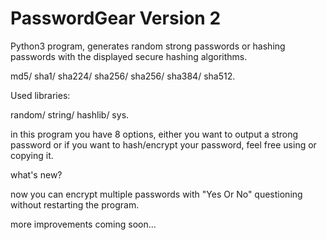 # PasswordGear Version 2
Python3 program, generates random strong passwords or hashing passwords with the displayed secure hashing algorithms.

md5/ 
 sha1/ 
 sha224/
 sha256/ 
 sha256/
 sha384/ 
 sha512.
 
Used libraries:

random/
 string/
 hashlib/
 sys.

in this program you have 8 options, either you want to output a strong password or if you want to hash/encrypt your password,
feel free using or copying it.

what's new?

now you can encrypt multiple passwords with "Yes Or No" questioning without restarting the program.

more improvements coming soon...
